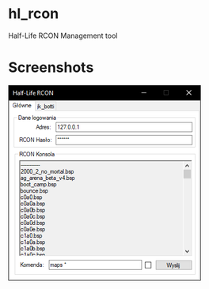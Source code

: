 # hl_rcon
Half-Life RCON Management tool
# Screenshots
![Screenshot1](https://raw.githubusercontent.com/Aethusx/hl_rcon/master/Screenshots/1.png)
